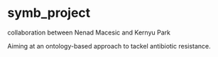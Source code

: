 # symb_project
collaboration between Nenad Macesic and Kernyu Park

Aiming at an ontology-based approach to tackel antibiotic resistance.
